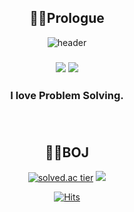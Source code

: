 <div align="center">
  
## 🧙‍♂️Prologue
![header](https://capsule-render.vercel.app/api?type=waving&color=gradient&height=188&section=header&text=Hi~&%20fontSize=20&fontAlign=50&fontAlignY=38&animation=twinkling)

  
### <img src="https://img.shields.io/badge/C99-9999FF?style=social&logo=C&logoColor=royalblue"/> <img src="https://img.shields.io/badge/C++-00599C?style=social&logo=C%2B%2B&logoColor=midnightblue"/>

### I love Problem Solving.<br/><br/><br/>

## 👨‍💻BOJ
[![solved.ac tier](http://mazassumnida.wtf/api/v2/generate_badge?boj=kcj1607)](https://solved.ac/kcj1607)
<img src="http://mazandi.herokuapp.com/api?handle=kcj1607&theme=warm"/>
  
  
[![Hits](https://hits.seeyoufarm.com/api/count/incr/badge.svg?url=https%3A%2F%2Fgithub.com%2Fzzaekkii&count_bg=%234801C8&title_bg=%23555555&icon=apachecassandra.svg&icon_color=%2300FF22&title=hits&edge_flat=false)](https://hits.seeyoufarm.com)
</div>
